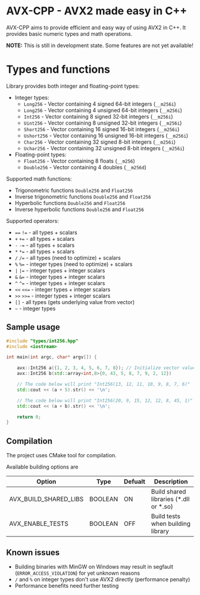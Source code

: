 # AVX-CPP - AVX2 made easy in C++
AVX-CPP aims to provide efficient and easy way of using AVX2 in C++. It provides basic numeric types and math operations.

**NOTE:** This is still in development state. Some features are not yet available!

# Types and functions

Library provides both integer and floating-point types:<br/>
- Integer types:<br/>
  - `Long256` - Vector containing 4 signed 64-bit integers (`__m256i`)<br/>
  - `Long256` - Vector containing 4 unsigned 64-bit integers (`__m256i`)<br/>
  - `Int256` - Vector containing 8 signed 32-bit integers (`__m256i`)<br/>
  - `Uint256` - Vector containing 8 unsigned 32-bit integers (`__m256i`)<br/>
  - `Short256` - Vector containing 16 signed 16-bit integers (`__m256i`)<br/>
  - `Ushort256` - Vector containing 16 unsigned 16-bit integers (`__m256i`)<br/>
  - `Char256` - Vector containing 32 signed 8-bit integers (`__m256i`)<br/>
  - `Uchar256` - Vector containing 32 unsigned 8-bit integers (`__m256i`)<br/>
- Floating-point types:<br/>
  - `Float256` - Vector containing 8 floats (`__m256`)<br/>
  - `Double256` - Vector containing 4 doubles (`__m256d`)<br/>

Supported math functions:<br/>
- Trigonometric functions `Double256` and `Float256`<br/>
- Inverse trigonometric functions `Double256` and `Float256`<br/>
- Hyperbolic functions `Double256` and `Float256` <br/>
- Inverse hyperbolic functions `Double256` and `Float256` <br/>

<!-- Other supported functions: 
- `sum` - supports all types
- `avg` - supports all types
- `stddev` - supports all types
- -->
Supported operators:<br/>
- `==` `!=` - all types + scalars
- `+` `+=` - all types + scalars
- `-` `-=` - all types + scalars
- `*` `*=` - all types + scalars
- `/` `/=` - all types (need to optimize) + scalars
- `%` `%=` - integer types (need to optimize) + scalars
- `|` `|=` - integer types + integer scalars
- `&` `&=` - integer types + integer scalars
- `^` `^=` - integer types + integer scalars
- `<<` `<<=` - integer types + integer scalars
- `>>` `>>=` - integer types + integer scalars
- `[]` - all types (gets underlying value from vector)
- `~` - integer types

## Sample usage 
```cpp
#include "types/int256.hpp"
#include <iostream>

int main(int argc, char* argv[]) {

    avx::Int256 a({1, 2, 3, 4, 5, 6, 7, 8}); // Initialize vector values
    avx::Int256 b(std::array<int,8>{0, 43, 5, 8, 7, 9, 2, 12})

    // The code below will print "Int256(13, 12, 11, 10, 9, 8, 7, 6)"
    std::cout << (a + 5).str() << '\n'; 

    // The code below will print "Int256(20, 9, 15, 12, 12, 8, 45, 1)"
    std::cout << (a + b).str() << '\n'; 

    return 0;
}
```

## Compilation
The project uses CMake tool for compilation.

Available building options are

| Option | Type | Defualt | Description |
| --- | --- | --- | ---|
| AVX_BUILD_SHARED_LIBS | BOOLEAN| ON | Build shared libraries (*.dll or *.so) |
| AVX_ENABLE_TESTS | BOOLEAN | OFF | Build tests when building library |

## Known issues
- Building binaries with MinGW on Windows may result in segfault (`ERROR_ACCESS_VIOLATION`) for yet unknown reasons<br/>
- `/` and `%` on integer types don't use AVX2 directly (performance penalty)
- Performance benefits need further testing

